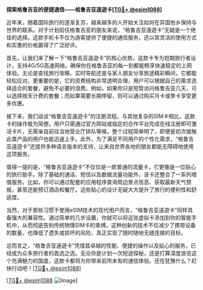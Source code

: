 **探索格鲁吉亚的便捷通信——格鲁吉亚遠遊卡[[TG💪+ @esim1088](https://t.me/s/esim1088)]**

近年来，随着国际旅行的逐渐复苏，越来越多的人开始关注如何在异国他乡保持与世界的联系。对于计划前往格鲁吉亚的朋友来说，“格鲁吉亚遠遊卡”无疑是一个绝佳的选择。这款手机卡不仅为游客提供了便捷的通信服务，还以其灵活的使用方式和实惠的价格赢得了广泛好评。

首先，让我们来了解一下“格鲁吉亚遠遊卡”的核心优势。这款卡专为短期旅行者设计，支持4G/5G高速网络，确保你在格鲁吉亚的每一刻都能畅享快速稳定的上网体验。无论是查找旅行攻略、实时导航还是与家人朋友分享旅途精彩瞬间，它都能轻松应对。更重要的是，它的资费结构非常透明合理，用户可以根据自己的需求选择适合的套餐，避免不必要的浪费。例如，如果你只是短暂访问格鲁吉亚几天，可以选择按天计费的套餐；而如果需要长期停留，则可以通过购买月卡或季卡享受更多优惠。

接下来，我们谈谈“格鲁吉亚遠遊卡”的注册流程。与其他复杂的SIM卡相比，这款卡的操作极为简便。用户只需通过官方网站或指定的合作平台完成在线注册即可激活卡片，无需亲自前往当地营业厅排队等候。整个过程简单明了，即便是初次接触此类产品的用户也能迅速上手。此外，为了满足不同用户的个性化需求，“格鲁吉亚遠遊卡”还提供多种语言版本的支持，让来自世界各地的朋友都能无障碍地使用这项服务。

值得一提的是，“格鲁吉亚遠遊卡”不仅仅是一款普通的流量卡，它更像是一位贴心的旅行助手。除了基础的通话、短信以及数据流量功能外，该卡还整合了一系列增值服务。比如，你可以通过配套的应用程序查询周边景点信息、获取最新天气预报，甚至还能预订酒店和餐厅。这些贴心的设计无疑大大提升了旅行的便利性和舒适度。

当然，对于那些习惯于使用eSIM技术的现代用户而言，“格鲁吉亚遠遊卡”同样具备强大的兼容性。通过简单的几步设置，你就可以将这张虚拟卡添加到你的智能手机中，从而彻底告别传统物理SIM卡的束缚。这种创新的技术不仅减少了携带设备的数量，也降低了遗失或损坏的风险，真正实现了随时随地无缝连接的目标。

总而言之，“格鲁吉亚遠遊卡”凭借其卓越的性能、便捷的操作以及贴心的服务，已经成为众多旅行者的首选之选。无论你是计划一次短途探秘，还是打算深度游览这个充满魅力的国度，这款卡都将为你带来前所未有的通信体验。还在犹豫什么？赶快行动吧！[[TG💪+ @esim1088](https://t.me/s/esim1088)]

[[TG💪+ @esim1088](https://t.me/s/esim1088) ![Image](https://i.postimg.cc/4NQfJmqS/Snipaste-2025-05-13-00-14-12.png)]